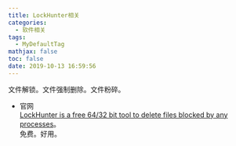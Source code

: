 ```yaml
---
title: LockHunter相关
categories:
  - 软件相关
tags:
  - MyDefaultTag
mathjax: false
toc: false
date: 2019-10-13 16:59:56
---
```

文件解锁。文件强制删除。文件粉碎。
<!--more-->

* 官网  
[LockHunter is a free 64/32 bit tool to delete files blocked by any processes](https://www.lockhunter.com/)。  
免费。好用。  
